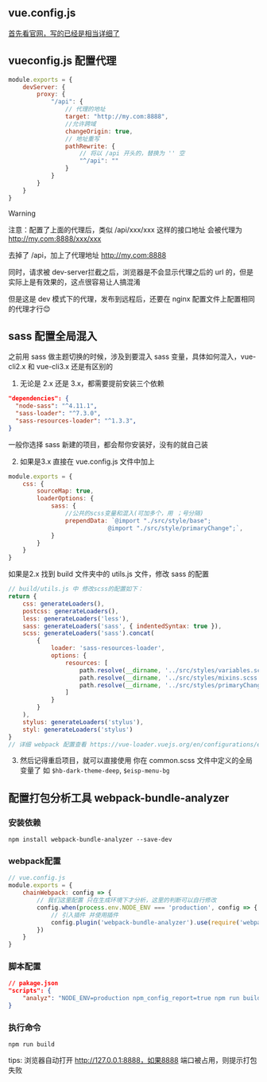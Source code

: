 ## vue.config.js

[首先看官网，写的已经是相当详细了](https://cli.vuejs.org/zh/config/#%E5%85%A8%E5%B1%80-cli-%E9%85%8D%E7%BD%AE)

## vueconfig.js 配置代理
```js
module.exports = {
    devServer: {
        proxy: {
            "/api": {
                // 代理的地址
                target: "http://my.com:8888",
                //允许跨域
                changeOrigin: true, 
                // 地址重写
                pathRewrite: {
                    // 将以 /api 开头的，替换为 '' 空
                    "^/api": ""
                }
            }
        }
    }
}
```
> [!WARNING]
> 注意：配置了上面的代理后，类似 /api/xxx/xxx 这样的接口地址 会被代理为 http://my.com:8888/xxx/xxx
> 
> 去掉了 /api，加上了代理地址 http://my.com:8888
> 
> 同时，请求被 dev-server拦截之后，浏览器是不会显示代理之后的 url 的，但是实际上是有效果的，这点很容易让人搞混淆
> 
> 但是这是 dev 模式下的代理，发布到远程后，还要在 nginx 配置文件上配置相同的代理才行😊



## sass 配置全局混入
之前用 sass 做主题切换的时候，涉及到要混入 sass 变量，具体如何混入，vue-cli2.x 和 vue-cli3.x 还是有区别的

1. 无论是 2.x 还是 3.x，都需要提前安装三个依赖
```json
"dependencies": {
  "node-sass": "^4.11.1",
  "sass-loader": "^7.3.0",
  "sass-resources-loader": "^1.3.3",
}
```
一般你选择 sass 新建的项目，都会帮你安装好，没有的就自己装

2. 如果是3.x 直接在 vue.config.js 文件中加上
```js
module.exports = {
    css: {
        sourceMap: true,
        loaderOptions: {
            sass: {
                //公共的scss变量和混入(可加多个，用 ；号分隔)
                prependData: `@import "./src/style/base"; 
                            @import "./src/style/primaryChange";`,
            }
        }
    }
}
```
如果是2.x 找到 build 文件夹中的 utils.js 文件，修改 sass 的配置
```js
// build/utils.js 中 修改scss的配置如下：
return {
    css: generateLoaders(),
    postcss: generateLoaders(),
    less: generateLoaders('less'),
    sass: generateLoaders('sass', { indentedSyntax: true }),
    scss: generateLoaders('sass').concat(
        {
            loader: 'sass-resources-loader',
            options: {
                resources: [
                    path.resolve(__dirname, '../src/styles/variables.scss'),
                    path.resolve(__dirname, '../src/styles/mixins.scss'),
                    path.resolve(__dirname, '../src/styles/primaryChange.scss')
                ]
            }
        }
    ),
    stylus: generateLoaders('stylus'),
    styl: generateLoaders('stylus')
}
// 详细 webpack 配置查看 https://vue-loader.vuejs.org/en/configurations/extract-css.html
```

3. 然后记得重启项目，就可以直接使用 你在 common.scss 文件中定义的全局变量了 如 `$hb-dark-theme-deep`, `$eisp-menu-bg`


## 配置打包分析工具 webpack-bundle-analyzer
### 安装依赖
```
npm install webpack-bundle-analyzer --save-dev
```

### webpack配置
```js
// vue.config.js
module.exports = {
    chainWebpack: config => {
        // 我们这里配置 只在生成环境下才分析，这里的判断可以自行修改
        config.when(process.env.NODE_ENV === 'production', config => {
            // 引入插件 并使用插件
            config.plugin('webpack-bundle-analyzer').use(require('webpack-bundle-analyzer').BundleAnalyzerPlugin)
        })
    }
}
```
### 脚本配置
```json
// pakage.json
"scripts": {
    "analyz": "NODE_ENV=production npm_config_report=true npm run build"
}
```

### 执行命令
```
npm run build
```
tips: 浏览器自动打开 http://127.0.0.1:8888，如果8888 端口被占用，则提示打包失败